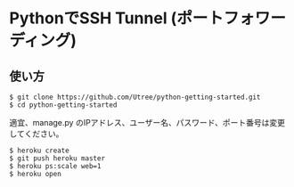 # PythonでSSH Tunnel (ポートフォワーディング)

## 使い方
```
$ git clone https://github.com/Utree/python-getting-started.git
$ cd python-getting-started
```

適宜、manage.py のIPアドレス、ユーザー名、パスワード、ポート番号は変更してください。

```
$ heroku create
$ git push heroku master
$ heroku ps:scale web=1
$ heroku open
```
